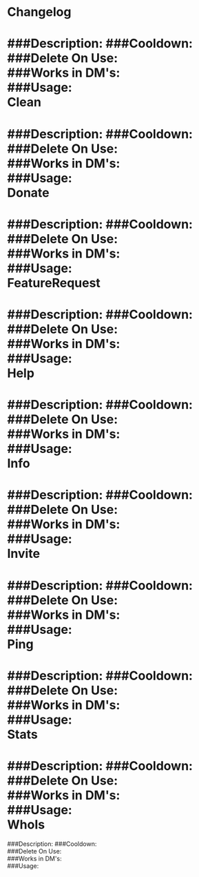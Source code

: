 Changelog
===
###Description:
###Cooldown:  
###Delete On Use:  
###Works in DM's:  
###Usage:  
Clean
===
###Description:
###Cooldown:  
###Delete On Use:  
###Works in DM's:  
###Usage:  
Donate
===
###Description:
###Cooldown:  
###Delete On Use:  
###Works in DM's:  
###Usage:  
FeatureRequest
===
###Description:
###Cooldown:  
###Delete On Use:  
###Works in DM's:  
###Usage:  
Help
===
###Description:
###Cooldown:  
###Delete On Use:  
###Works in DM's:  
###Usage:  
Info
===
###Description:
###Cooldown:  
###Delete On Use:  
###Works in DM's:  
###Usage:  
Invite
===
###Description:
###Cooldown:  
###Delete On Use:  
###Works in DM's:  
###Usage:  
Ping
===
###Description:
###Cooldown:  
###Delete On Use:  
###Works in DM's:  
###Usage:  
Stats
===
###Description:
###Cooldown:  
###Delete On Use:  
###Works in DM's:  
###Usage:  
WhoIs
===
###Description:
###Cooldown:  
###Delete On Use:  
###Works in DM's:  
###Usage:  